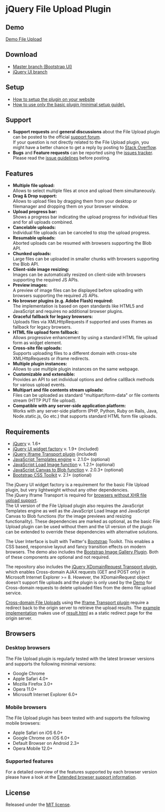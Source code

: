 # jQuery File Upload Plugin

## Demo
[Demo File Upload](http://blueimp.github.com/jQuery-File-Upload/)

## Download
* [Master branch (Bootstrap UI)](https://github.com/blueimp/jQuery-File-Upload/archive/master.zip)
* [jQuery UI branch](https://github.com/blueimp/jQuery-File-Upload/archive/jquery-ui.zip)

## Setup
* [How to setup the plugin on your website](https://github.com/blueimp/jQuery-File-Upload/wiki/Setup)
* [How to use only the basic plugin (minimal setup guide).](https://github.com/blueimp/jQuery-File-Upload/wiki/Basic-plugin)

## Support
* **Support requests** and **general discussions** about the File Upload plugin can be posted to the official [support forum](https://groups.google.com/d/forum/jquery-fileupload).  
If your question is not directly related to the File Upload plugin, you might have a better chance to get a reply by posting to [Stack Overflow](http://stackoverflow.com/questions/tagged/blueimp+jquery+file-upload). 
* **Bugs** and **Feature requests** can be reported using the [issues tracker](https://github.com/blueimp/jQuery-File-Upload/issues). Please read the [issue guidelines](https://github.com/blueimp/jQuery-File-Upload/blob/master/CONTRIBUTING.md) before posting.

## Features
* **Multiple file upload:**  
  Allows to select multiple files at once and upload them simultaneously.
* **Drag & Drop support:**  
  Allows to upload files by dragging them from your desktop or filemanager and dropping them on your browser window.
* **Upload progress bar:**  
  Shows a progress bar indicating the upload progress for individual files and for all uploads combined.
* **Cancelable uploads:**  
  Individual file uploads can be canceled to stop the upload progress.
* **Resumable uploads:**  
  Aborted uploads can be resumed with browsers supporting the Blob API.
* **Chunked uploads:**  
  Large files can be uploaded in smaller chunks with browsers supporting the Blob API.
* **Client-side image resizing:**  
  Images can be automatically resized on client-side with browsers supporting the required JS APIs.
* **Preview images:**  
  A preview of image files can be displayed before uploading with browsers supporting the required JS APIs.
* **No browser plugins (e.g. Adobe Flash) required:**  
  The implementation is based on open standards like HTML5 and JavaScript and requires no additional browser plugins.
* **Graceful fallback for legacy browsers:**  
  Uploads files via XMLHttpRequests if supported and uses iframes as fallback for legacy browsers.
* **HTML file upload form fallback:**  
  Allows progressive enhancement by using a standard HTML file upload form as widget element.
* **Cross-site file uploads:**  
  Supports uploading files to a different domain with cross-site XMLHttpRequests or iframe redirects.
* **Multiple plugin instances:**  
  Allows to use multiple plugin instances on the same webpage.
* **Customizable and extensible:**  
  Provides an API to set individual options and define callBack methods for various upload events.
* **Multipart and file contents stream uploads:**  
  Files can be uploaded as standard "multipart/form-data" or file contents stream (HTTP PUT file upload).
* **Compatible with any server-side application platform:**  
  Works with any server-side platform (PHP, Python, Ruby on Rails, Java, Node.static.js, Go etc.) that supports standard HTML form file uploads.

## Requirements
* [jQuery](http://jquery.com/) v. 1.6+
* [jQuery UI widget factory](http://api.jqueryui.com/jQuery.widget/) v. 1.9+ (included)
* [jQuery Iframe Transport plugin](https://github.com/blueimp/jQuery-File-Upload/blob/master/jquery.iframe-transport.static.js) (included)
* [JavaScript Templates engine](https://github.com/blueimp/JavaScript-Templates) v. 2.1.0+ (optional)
* [JavaScript Load Image function](https://github.com/blueimp/JavaScript-Load-Image) v. 1.2.1+ (optional)
* [JavaScript Canvas to Blob function](https://github.com/blueimp/JavaScript-Canvas-to-Blob) v. 2.0.3+ (optional)
* [Bootstrap CSS Toolkit](https://github.com/twitter/bootstrap/) v. 2.1+ (optional)

The jQuery UI widget factory is a requirement for the basic File Upload plugin, but very lightweight without any other dependencies.  
The jQuery Iframe Transport is required for [browsers without XHR file upload support](https://github.com/blueimp/jQuery-File-Upload/wiki/Browser-support).  
The UI version of the File Upload plugin also requires the JavaScript Templates engine as well as the JavaScript Load Image and JavaScript Canvas to Blob functions (for the image previews and resizing functionality). These dependencies are marked as optional, as the basic File Upload plugin can be used without them and the UI version of the plugin can be extended to override these dependencies with alternative solutions.

The User Interface is built with Twitter's [Bootstrap](https://github.com/twitter/bootstrap/) Toolkit. This enables a CSS based, responsive layout and fancy transition effects on modern browsers. The demo also includes the [Bootstrap Image Gallery Plugin](https://github.com/blueimp/Bootstrap-Image-Gallery). Both of these components are optional and not required.

The repository also includes the [jQuery XDomainRequest Transport plugin](https://github.com/blueimp/jQuery-File-Upload/blob/master/static.js/cors/jquery.xdr-transport.static.js), which enables Cross-domain AJAX requests (GET and POST only) in Microsoft Internet Explorer >= 8. However, the XDomainRequest object doesn't support file uploads and the plugin is only used by the [Demo](http://blueimp.github.com/jQuery-File-Upload/) for Cross-domain requests to delete uploaded files from the demo file upload service.

[Cross-domain File Uploads](https://github.com/blueimp/jQuery-File-Upload/wiki/Cross-domain-uploads) using the [Iframe Transport plugin](https://github.com/blueimp/jQuery-File-Upload/blob/master/static.js/jquery.iframe-transport.static.js) require a redirect back to the origin server to retrieve the upload results. The [example implementation](https://github.com/blueimp/jQuery-File-Upload/blob/master/static.js/main.static.js) makes use of [result.html](https://github.com/blueimp/jQuery-File-Upload/blob/master/cors/result.html) as a static redirect page for the origin server.

## Browsers

### Desktop browsers
The File Upload plugin is regularly tested with the latest browser versions and supports the following minimal versions:

* Google Chrome
* Apple Safari 4.0+
* Mozilla Firefox 3.0+
* Opera 11.0+
* Microsoft Internet Explorer 6.0+

### Mobile browsers
The File Upload plugin has been tested with and supports the following mobile browsers:

* Apple Safari on iOS 6.0+
* Google Chrome on iOS 6.0+
* Default Browser on Android 2.3+
* Opera Mobile 12.0+

### Supported features
For a detailed overview of the features supported by each browser version please have a look at the [Extended browser support information](https://github.com/blueimp/jQuery-File-Upload/wiki/Browser-support).

## License
Released under the [MIT license](http://www.opensource.org/licenses/MIT).
